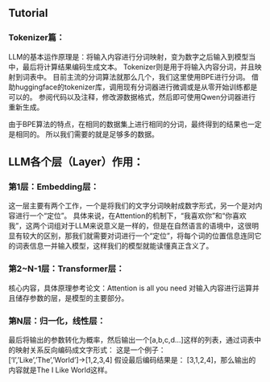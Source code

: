 ## Tutorial

### Tokenizer篇：

LLM的基本运作原理是：将输入内容进行分词映射，变为数字之后输入到模型当中，最后将计算结果编码生成文本。
Tokenizer则是用于将输入内容分词，并且映射到词表中。
目前主流的分词算法就那么几个，我们这里使用BPE进行分词。
借助huggingface的tokenizer库，调用现有分词器进行微调或是从零开始训练都是可以的。
参阅代码以及注释，修改源数据格式，然后即可使用Qwen分词器进行重新生成。

由于BPE算法的特点，在相同的数据集上进行相同的分词，最终得到的结果也一定是相同的。
所以我们需要的就是足够多的数据。

## LLM各个层（Layer）作用：

### 第1层：Embedding层：
这一层主要有两个工作，一个是将我们的文字分词映射成数字形式，另一个是对内容进行一个“定位”。
具体来说，在Attention的机制下，“我喜欢你”和“你喜欢我”，这两个词组对于LLM来说意义是一样的，但是在自然语言的语境中，这很明显有较大的区别，那我们就需要对词进行一个“定位”，将每个词的位置信息连同它的词表信息一并输入模型，这样我们的模型就能读懂真正含义了。
### 第2~N-1层：Transformer层：
核心内容，具体原理参考论文：Attention is all you need
对输入内容进行运算并且储存参数的层，是模型的主要部分。
### 第N层：归一化，线性层：
最后将输出的参数转化为概率，然后输出一个[a,b,c,d…]这样的列表，通过词表中的映射关系反向编码成文字形式：
这是一个例子：
[‘I’,’Like’,’The’,’World’]→[1,2,3,4]
假设最后编码结果是：
[3,1,2,4]，那么输出的内容就是The I Like World这样。

